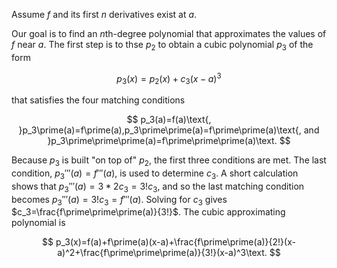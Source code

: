 
Assume $f$ and its first $n$ derivatives exist at $a$.

Our goal is to find an $n$th-degree polynomial that approximates the values of $f$ near $a$. The first step is to thse $p_2$ to obtain a cubic polynomial $p_3$ of the form

$$
p_3(x)=p_2(x)+c_3(x-a)^3
$$

that satisfies the four matching conditions

$$
p_3(a)=f(a)\text{, }p_3\prime(a)=f\prime(a),p_3\prime\prime(a)=f\prime\prime(a)\text{, and }p_3\prime\prime\prime(a)=f\prime\prime\prime(a)\text.
$$

Because $p_3$ is built "on top of" $p_2$, the first three conditions are met. The last condition, $p_3\prime\prime\prime(a)=f\prime\prime\prime(a)$, is used to determine $c_3$. A short calculation shows that $p_3\prime\prime\prime(a)=3*2c_3=3!c_3$, and so the last matching condition becomes $p_3\prime\prime\prime(a)=3!c_3=f\prime\prime\prime(a)$. Solving for $c_3$ gives $c_3=\frac{f\prime\prime\prime(a)}{3!}$. The cubic approximating polynomial is

$$
p_3(x)=f(a)+f\prime(a)(x-a)+\frac{f\prime\prime(a)}{2!}(x-a)^2+\frac{f\prime\prime\prime(a)}{3!}(x-a)^3\text.
$$